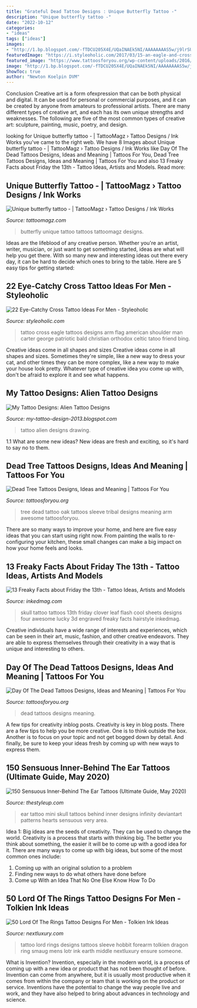 ```yaml
---
title: "Grateful Dead Tattoo Designs : Unique Butterfly Tattoo -"
description: "Unique butterfly tattoo -"
date: "2022-10-12"
categories:
- "ideas"
tags: ["ideas"]
images:
- "http://1.bp.blogspot.com/-fTDCU205X4E/UQaINAEk5NI/AAAAAAAAS5w/j9lrSUdmHDg/s1600/Alien_drawing_for_tattoo_by_DREAMandDIFFER.jpg"
featuredImage: "https://i.styleoholic.com/2017/03/15-an-eagle-and-cross-tattoo-on-an-arm.jpg"
featured_image: "https://www.tattoosforyou.org/wp-content/uploads/2016/03/Dead-Tree-Tattoo-Sleeve.jpg"
image: "http://1.bp.blogspot.com/-fTDCU205X4E/UQaINAEk5NI/AAAAAAAAS5w/j9lrSUdmHDg/s1600/Alien_drawing_for_tattoo_by_DREAMandDIFFER.jpg"
ShowToc: true
author: "Newton Koelpin DVM"
---
```



Conclusion
Creative art is a form ofexpression that can be both physical and digital. It can be used for personal or commercial purposes, and it can be created by anyone from amateurs to professional artists. There are many different types of creative art, and each has its own unique strengths and weaknesses. The following are five of the most common types of creative art: sculpture, painting, music, poetry, and design.

	

		
looking for Unique butterfly tattoo - | TattooMagz › Tattoo Designs / Ink Works you've came to the right web. We have 8 Images about Unique butterfly tattoo - | TattooMagz › Tattoo Designs / Ink Works like Day Of The Dead Tattoos Designs, Ideas and Meaning | Tattoos For You, Dead Tree Tattoos Designs, Ideas and Meaning | Tattoos For You and also 13 Freaky Facts about Friday the 13th - Tattoo Ideas, Artists and Models. Read more:
		
    
## Unique Butterfly Tattoo - | TattooMagz › Tattoo Designs / Ink Works

<img loading=lazy src="https://tattoomagz.com/wp-content/uploads/2014/01/Unique-butterfly-tattoo.jpg" onerror="this.onerror=null;this.src='https://tse3.mm.bing.net/th?id=OIP.njxAeTNCSpiwmvT9DiTmDwHaJ4&amp;pid=15.1';" alt="Unique butterfly tattoo - | TattooMagz › Tattoo Designs / Ink Works">

_Source: tattoomagz.com_

>butterfly unique tattoo tattoos tattoomagz designs. 

	

Ideas are the lifeblood of any creative person. Whether you're an artist, writer, musician, or just want to get something started, ideas are what will help you get there. With so many new and interesting ideas out there every day, it can be hard to decide which ones to bring to the table. Here are 5 easy tips for getting started: 

    
## 22 Eye-Catchy Cross Tattoo Ideas For Men - Styleoholic

<img loading=lazy src="https://i.styleoholic.com/2017/03/15-an-eagle-and-cross-tattoo-on-an-arm.jpg" onerror="this.onerror=null;this.src='https://tse4.mm.bing.net/th?id=OIP.7tvOyhvQoUGfjZhpbnnL2wHaJ4&amp;pid=15.1';" alt="22 Eye-Catchy Cross Tattoo Ideas For Men - Styleoholic">

_Source: styleoholic.com_

>tattoo cross eagle tattoos designs arm flag american shoulder man carter george patriotic bald christian orthodox celtic tatoo friend bing. 

	

Creative ideas come in all shapes and sizes
Creative ideas come in all shapes and sizes. Sometimes they're simple, like a new way to dress your cat, and other times they can be more complex, like a new way to make your house look pretty. Whatever type of creative idea you come up with, don't be afraid to explore it and see what happens.

    
## My Tattoo Designs: Alien Tattoo Designs

<img loading=lazy src="http://1.bp.blogspot.com/-fTDCU205X4E/UQaINAEk5NI/AAAAAAAAS5w/j9lrSUdmHDg/s1600/Alien_drawing_for_tattoo_by_DREAMandDIFFER.jpg" onerror="this.onerror=null;this.src='https://tse2.mm.bing.net/th?id=OIP.S5QXt7Fk8r3I9JpKe0ItEgHaJ4&amp;pid=15.1';" alt="My Tattoo Designs: Alien Tattoo Designs">

_Source: my-tattoo-design-2013.blogspot.com_

>tattoo alien designs drawing. 

	

1.1 What are some new ideas?
New ideas are fresh and exciting, so it's hard to say no to them.

    
## Dead Tree Tattoos Designs, Ideas And Meaning | Tattoos For You

<img loading=lazy src="https://www.tattoosforyou.org/wp-content/uploads/2016/03/Dead-Tree-Tattoo-Sleeve.jpg" onerror="this.onerror=null;this.src='https://tse1.mm.bing.net/th?id=OIP.JJZkYjEgsjHKHOMI817EEQHaJ4&amp;pid=15.1';" alt="Dead Tree Tattoos Designs, Ideas and Meaning | Tattoos For You">

_Source: tattoosforyou.org_

>tree dead tattoo oak tattoos sleeve tribal designs meaning arm awesome tattoosforyou. 

	

There are so many ways to improve your home, and here are five easy ideas that you can start using right now. From painting the walls to re-configuring your kitchen, these small changes can make a big impact on how your home feels and looks.

    
## 13 Freaky Facts About Friday The 13th - Tattoo Ideas, Artists And Models

<img loading=lazy src="https://www.inkedmag.com/.image/t_share/MTU5MDMyMDQ2NTEyMDU2MDg4/skull.jpg" onerror="this.onerror=null;this.src='https://tse2.mm.bing.net/th?id=OIP.d0NRM-6kyU4sxKyLNSJNOgHaKQ&amp;pid=15.1';" alt="13 Freaky Facts about Friday the 13th - Tattoo Ideas, Artists and Models">

_Source: inkedmag.com_

>skull tattoo tattoos 13th friday clover leaf flash cool sheets designs four awesome lucky 3d engraved freaky facts hairstyle inkedmag. 

	

Creative individuals have a wide range of interests and experiences, which can be seen in their art, music, fashion, and other creative endeavors. They are able to express themselves through their creativity in a way that is unique and interesting to others.

    
## Day Of The Dead Tattoos Designs, Ideas And Meaning | Tattoos For You

<img loading=lazy src="http://www.tattoosforyou.org/wp-content/uploads/2013/09/Pictures-of-Day-of-The-Dead-Tattoos.jpg" onerror="this.onerror=null;this.src='https://tse4.mm.bing.net/th?id=OIP.3nzq1mjivBmnob5mWQ66NwHaLH&amp;pid=15.1';" alt="Day Of The Dead Tattoos Designs, Ideas and Meaning | Tattoos For You">

_Source: tattoosforyou.org_

>dead tattoos designs meaning. 

	

A few tips for creativity inblog posts.
Creativity is key in blog posts. There are a few tips to help you be more creative. One is to think outside the box. Another is to focus on your topic and not get bogged down by detail. And finally, be sure to keep your ideas fresh by coming up with new ways to express them.

    
## 150 Sensuous Inner-Behind The Ear Tattoos (Ultimate Guide, May 2020)

<img loading=lazy src="https://thestyleup.com/wp-content/uploads/2015/03/mini-skull-ear-tattoo-design-650x856.jpg" onerror="this.onerror=null;this.src='https://tse1.mm.bing.net/th?id=OIP.2UwfKpO9z9gz9c3C9sayxAHaJw&amp;pid=15.1';" alt="150 Sensuous Inner-Behind The Ear Tattoos (Ultimate Guide, May 2020)">

_Source: thestyleup.com_

>ear tattoo mini skull tattoos behind inner designs infinity deviantart patterns hearts sensuous very area. 

	

Idea 1: Big ideas are the seeds of creativity. They can be used to change the world.
Creativity is a process that starts with thinking big. The better you think about something, the easier it will be to come up with a good idea for it. There are many ways to come up with big ideas, but some of the most common ones include:
1. Coming up with an original solution to a problem
2. Finding new ways to do what others have done before
3. Come up With an Idea That No One Else Know How To Do

    
## 50 Lord Of The Rings Tattoo Designs For Men - Tolkien Ink Ideas

<img loading=lazy src="http://nextluxury.com/wp-content/uploads/dragon-lord-of-the-rings-mens-forearm-sleeve-tattoo.jpg" onerror="this.onerror=null;this.src='https://tse3.mm.bing.net/th?id=OIP.mAyqLZ8Ltee8PmMbgMtCxwAAAA&amp;pid=15.1';" alt="50 Lord Of The Rings Tattoo Designs For Men - Tolkien Ink Ideas">

_Source: nextluxury.com_

>tattoo lord rings designs tattoos sleeve hobbit forearm tolkien dragon ring smaug mens lotr ink earth middle nextluxury ensure someone. 

	

What is Invention?
Invention, especially in the modern world, is a process of coming up with a new idea or product that has not been thought of before. Invention can come from anywhere, but it is usually most productive when it comes from within the company or team that is working on the product or service. Inventions have the potential to change the way people live and work, and they have also helped to bring about advances in technology and science.

